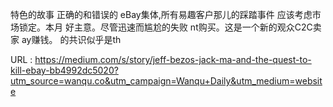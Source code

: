特色的故事 
 正确的和错误的 
 eBay集体,所有易趣客户那儿的踩踏事件 
 应该考虑市场锁定。本月 
 好主意。尽管迅速而尴尬的失败 
 nt购买。这是一个新的观众C2C卖家 
 ay赚钱。 
 的共识似乎是th 
   
  URL : https://medium.com/s/story/jeff-bezos-jack-ma-and-the-quest-to-kill-ebay-bb4992dc5020?utm_source=wanqu.co&utm_campaign=Wanqu+Daily&utm_medium=website